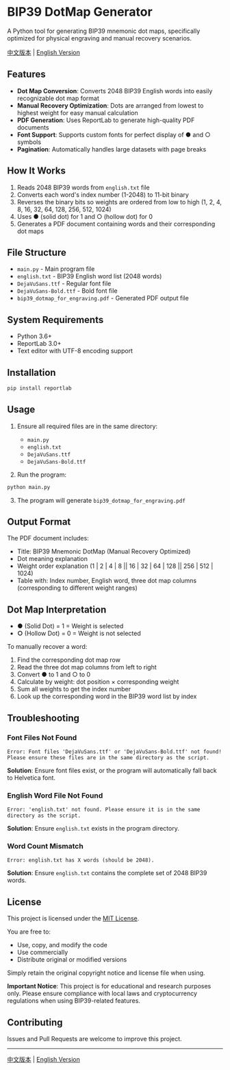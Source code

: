 # BIP39 DotMap Generator

A Python tool for generating BIP39 mnemonic dot maps, specifically optimized for physical engraving and manual recovery scenarios.

[中文版本](README.md) | [English Version](README_EN.md)

## Features

- **Dot Map Conversion**: Converts 2048 BIP39 English words into easily recognizable dot map format
- **Manual Recovery Optimization**: Dots are arranged from lowest to highest weight for easy manual calculation
- **PDF Generation**: Uses ReportLab to generate high-quality PDF documents
- **Font Support**: Supports custom fonts for perfect display of ● and ○ symbols
- **Pagination**: Automatically handles large datasets with page breaks

## How It Works

1. Reads 2048 BIP39 words from `english.txt` file
2. Converts each word's index number (1-2048) to 11-bit binary
3. Reverses the binary bits so weights are ordered from low to high (1, 2, 4, 8, 16, 32, 64, 128, 256, 512, 1024)
4. Uses ● (solid dot) for 1 and ○ (hollow dot) for 0
5. Generates a PDF document containing words and their corresponding dot maps

## File Structure

- `main.py` - Main program file
- `english.txt` - BIP39 English word list (2048 words)
- `DejaVuSans.ttf` - Regular font file
- `DejaVuSans-Bold.ttf` - Bold font file
- `bip39_dotmap_for_engraving.pdf` - Generated PDF output file

## System Requirements

- Python 3.6+
- ReportLab 3.0+
- Text editor with UTF-8 encoding support

## Installation

```bash
pip install reportlab
```

## Usage

1. Ensure all required files are in the same directory:
   - `main.py`
   - `english.txt`
   - `DejaVuSans.ttf`
   - `DejaVuSans-Bold.ttf`

2. Run the program:
```bash
python main.py
```

3. The program will generate `bip39_dotmap_for_engraving.pdf`

## Output Format

The PDF document includes:
- Title: BIP39 Mnemonic DotMap (Manual Recovery Optimized)
- Dot meaning explanation
- Weight order explanation (1 | 2 | 4 | 8 || 16 | 32 | 64 | 128 || 256 | 512 | 1024)
- Table with: Index number, English word, three dot map columns (corresponding to different weight ranges)

## Dot Map Interpretation

- **●** (Solid Dot) = 1 = Weight is selected
- **○** (Hollow Dot) = 0 = Weight is not selected

To manually recover a word:
1. Find the corresponding dot map row
2. Read the three dot map columns from left to right
3. Convert ● to 1 and ○ to 0
4. Calculate by weight: dot position × corresponding weight
5. Sum all weights to get the index number
6. Look up the corresponding word in the BIP39 word list by index

## Troubleshooting

### Font Files Not Found
```
Error: Font files 'DejaVuSans.ttf' or 'DejaVuSans-Bold.ttf' not found!
Please ensure these files are in the same directory as the script.
```
**Solution**: Ensure font files exist, or the program will automatically fall back to Helvetica font.

### English Word File Not Found
```
Error: 'english.txt' not found. Please ensure it is in the same directory as the script.
```
**Solution**: Ensure `english.txt` exists in the program directory.

### Word Count Mismatch
```
Error: english.txt has X words (should be 2048).
```
**Solution**: Ensure `english.txt` contains the complete set of 2048 BIP39 words.

## License

This project is licensed under the [MIT License](LICENSE).

You are free to:
- Use, copy, and modify the code
- Use commercially
- Distribute original or modified versions

Simply retain the original copyright notice and license file when using.

**Important Notice**: This project is for educational and research purposes only. Please ensure compliance with local laws and cryptocurrency regulations when using BIP39-related features.

## Contributing

Issues and Pull Requests are welcome to improve this project.

---

[中文版本](README.md) | [English Version](README_EN.md)